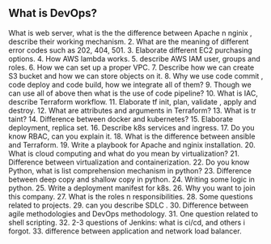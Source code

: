 ## What is DevOps?

 What is web server, what is the the difference between Apache n nginix , describe their working mechanism.
2. What are the meaning of different error codes such as 202, 404, 501.
3. Elaborate different EC2 purchasing options.
4. How AWS lambda works.
5. describe AWS IAM user, groups and roles.
6. How we can set up a proper VPC.
7. Describe how we can create S3 bucket and how we can store objects on it.
8. Why we use code commit , code deploy and code build, how we integrate all of them?
9. Though we can use all of above then what is the use of code pipeline?
10. What is IAC, describe Terraform workflow.
11. Elaborate tf init, plan, validate , apply and destroy.
12. What are attributes and arguments in Terraform?
13. What is tr taint?
14. Difference between docker and kubernetes?
15. Elaborate deployment, replica set.
16. Describe k8s services and ingress.
17. Do you know RBAC, can you explain it.
18. What is the difference between ansible and Terraform.
19. Write a playbook for Apache and nginix installation.
20. What is cloud computing and what do you mean by virtualization?
21. Difference between virtualization and containerization.
22. Do you know Python, what is list comprehension mechanism in python?
23. Difference between deep copy and shallow copy in python.
24. Writing some logic in python.
25. Write a deployment manifest for k8s.
26. Why you want to join this company.
27. What is the roles n responsibilities.
28. Some questions related to projects.
29. can you describe SDLC .
30. Difference between agile methodologies and DevOps methodology.
31. One question related to shell scripting.
32. 2-3 questions of Jenkins: what is ci/cd, and others i forgot.
33. difference between application and network load balancer.
